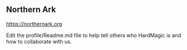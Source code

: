 ## Northern Ark

https://northernark.org


Edit the profile/Readme.md file to help tell others who HardMagic is and how to collaborate with us.
